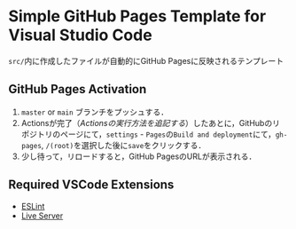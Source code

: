 # Simple GitHub Pages Template for Visual Studio Code

`src/`内に作成したファイルが自動的にGitHub Pagesに反映されるテンプレート

## GitHub Pages Activation

1. `master` or `main` ブランチをプッシュする．
2. Actionsが完了（*Actionsの実行方法を追記する*）したあとに，GitHubのリポジトリのページにて，`settings` - `Pages`の`Build and deployment`にて，`gh-pages`, `/(root)`を選択した後に`save`をクリックする．
3. 少し待って，リロードすると，GitHub PagesのURLが表示される．

## Required VSCode Extensions
- [ESLint](https://marketplace.visualstudio.com/items?itemName=dbaeumer.vscode-eslint)
- [Live Server](https://marketplace.visualstudio.com/items?itemName=ritwickdey.LiveServer)
